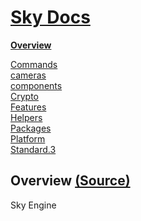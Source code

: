 <!--- This Overview was auto-generated using "npx sky readme" --> 

# [Sky Docs](../README.md)

**[Overview](..%2Fdocs%2FREADME.md)**   
  
[Commands](..%2F%5Fcommands%2Fdocs%2FREADME.md)   
[cameras](..%2Fcameras%2FREADME.md)   
[components](..%2Fcomponents%2FREADME.md)   
[Crypto](..%2Fcrypto%2FREADME.md)   
[Features](..%2Ffeatures%2FREADME.md)   
[Helpers](..%2Fhelpers%2FREADME.md)   
[Packages](..%2Fpkgs%2FREADME.md)   
[Platform](..%2Fplatform%2FREADME.md)   
[Standard.3](..%2Fstandard%2FREADME.md)   

## Overview [(Source)](..%2Fdocs%2F)

Sky Engine
